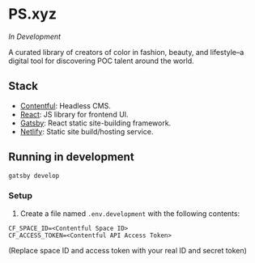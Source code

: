 # PS.xyz

*In Development*

A curated library of creators of color in fashion, beauty, and lifestyle–a digital tool for discovering POC talent around the world.

## Stack
- [Contentful](https://www.contentful.com/): Headless CMS.
- [React](https://reactjs.org/): JS library for frontend UI.
- [Gatsby](https://www.gatsbyjs.org/): React static site-building framework.
- [Netlify](https://www.netlify.com/): Static site build/hosting service.

## Running in development
`gatsby develop`

### Setup
1. Create a file named `.env.development` with the following contents:
```
CF_SPACE_ID=<Contentful Space ID>
CF_ACCESS_TOKEN=<Contentful API Access Token>
```
(Replace space ID and access token with your real ID and secret token)
